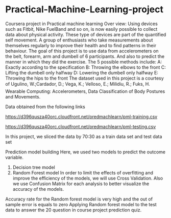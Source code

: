 # Practical-Machine-Learning-project
Coursera project in Practical machine learning
Over view:
Using devices such as Fitbit, Nike FuelBand and so on, is now easily possible to collect data about physical activity. These type of devices are part of the quantified self movement. A group of enthusiasts who take measurements about themselves regularly to improve their health and to find patterns in their behaviour.
The goal of this project is to use data from accelerometers on the belt, forearm, arm and dumbell of 6 participants. And also to predict the manner in which they did the exercise.
The 5 possible methods include:
A: Exactly according to the specification
B: Throwing the elbows to the front
C: Lifting the dumbell only halfway
D: Lowering the dumbell only halfway
E: Throwing the hips to the front
The dataset used in this project is a courtesy of Ugulino, W.;Cardador, D.; Vega, K.; Velloso, E.; Milidiu, R.; Fuks, H. Wearable Computing: Accelerometers, Data Classification of Body Postures and Movements.

Data obtained from the following links

https://d396qusza40orc.cloudfront.net/predmachlearn/pml-training.csv

https://d396qusza40orc.cloudfront.net/predmachlearn/pml-testing.csv


In this project, we sliced the data by 70:30 as a train data set and test data set

Prediction model building
Here, we used two models to predict the outcome variable.
1. Decision tree model
2. Random Forest model
In order to limit the effects of overfitting and improve the efficiency of the models, we will use Cross Validation.
Also we use Confusion Matrix for each analysis to better visualize the accuracy of the models.

Accuracy rate for the Random forest model is very high and the out of sample error is equals to zero
Applying Random forest model to the test data to answer the 20 question in course project prediction quiz.
